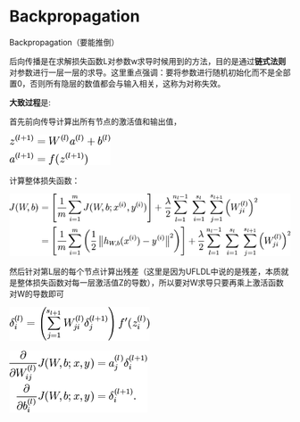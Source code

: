 # Backpropagation

Backpropagation（要能推倒） 

后向传播是在求解损失函数L对参数w求导时候用到的方法，目的是通过**链式法则**对参数进行一层一层的求导。这里重点强调：要将参数进行随机初始化而不是全部置0，否则所有隐层的数值都会与输入相关，这称为对称失效。 

**大致过程**是:

首先前向传导计算出所有节点的激活值和输出值，

![](../../.gitbook/assets/image%20%2820%29.png)

计算整体损失函数：

![](../../.gitbook/assets/image%20%2824%29.png)

然后针对第L层的每个节点计算出残差（这里是因为UFLDL中说的是残差，本质就是整体损失函数对每一层激活值Z的导数），所以要对W求导只要再乘上激活函数对W的导数即可

![](../../.gitbook/assets/image%20%2827%29.png)

![](../../.gitbook/assets/image%20%2833%29.png)




